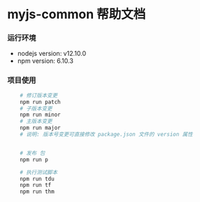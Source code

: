 # myjs-common 帮助文档

### 运行环境
 - nodejs version: v12.10.0
 - npm version: 6.10.3


### 项目使用
```bash
    # 修订版本变更
    npm run patch
    # 子版本变更
    npm run minor
    # 主版本变更
    npm run major
    # 说明: 版本号变更可直接修改 package.json 文件的 version 属性


    # 发布 包
    npm run p

    # 执行测试脚本
    npm run tdu
    npm run tf
    npm run thm
```